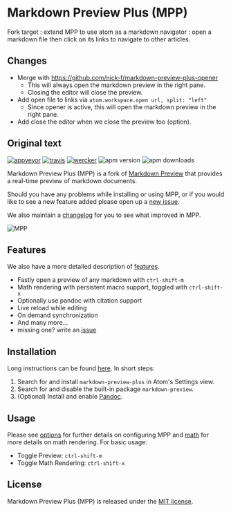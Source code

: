# Markdown Preview Plus (MPP)

Fork target : extend MPP to use atom as a markdown navigator : open a markdown file then click on its links to navigate to other articles.

## Changes

* Merge with https://github.com/nick-f/markdown-preview-plus-opener
  * This will always open the markdown preview in the right pane.
  * Closing the editor will close the preview.
* Add open file to links via `atom.workspace.open url, split: "left"`
  * Since opener is active, this will open the markdown preview in the right pane.
* Add close the editor when we close the preview too (option).

## Original text

[![appveyor][ab]][a] [![travis][tb]][t] [![wercker][wb]][w] ![apm version][av] ![apm downloads][ad]

Markdown Preview Plus (MPP) is a fork of
[Markdown Preview](https://github.com/atom/markdown-preview) that provides a
real-time preview of markdown documents.

Should you have any problems while
installing or using MPP, or if you would like to see a new feature added please
open up a [new issue][issue].

We also maintain a [changelog][changelog] for you to see what improved in MPP.

![MPP][preview]

## Features

We also have a more detailed description of [features][features].

-   Fastly open a preview of any markdown with `ctrl-shift-m`
-   Math rendering with persistent macro support, toggled with `ctrl-shift-x`
-   Optionally use pandoc with citation support
-   Live reload while editing
-   On demand synchronization
-   And many more...
-   missing one? write an [issue][issue]

## Installation

Long instructions can be found [here][installation]. In short steps:

1.  Search for and install `markdown-preview-plus` in Atom's Settings view.
2.  Search for and disable the built-in package `markdown-preview`.
3.  (Optional) Install and enable [Pandoc][pandoc].

## Usage

Please see [options][options] for further details on configuring MPP and
[math][math] for more details on math rendering. For basic usage:

-   Toggle Preview: `ctrl-shift-m`
-   Toggle Math Rendering: `ctrl-shift-x`

## License

Markdown Preview Plus (MPP) is released under the [MIT license][license].

[preview]: https://raw.githubusercontent.com/Galadirith/markdown-preview-plus/master/imgs/mpp-full-res-invert.png
[changelog]: https://github.com/Galadirith/markdown-preview-plus/blob/master/CHANGELOG.md
[issue]: https://github.com/Galadirith/markdown-preview-plus/issues
[installation]: docs/installation.md
[license]: LICENSE.md
[math]: docs/math.md
[features]: docs/features.md
[node-gyp]: https://github.com/TooTallNate/node-gyp#installation
[options]: docs/options.md
[pandoc]: http://pandoc.org

[ad]: https://img.shields.io/apm/dm/markdown-preview-plus.svg
[av]: https://img.shields.io/apm/v/markdown-preview-plus.svg
[ab]: https://img.shields.io/appveyor/ci/Galadirith/markdown-preview-plus/master.svg?label=appveyor
[a]: https://ci.appveyor.com/project/Galadirith/markdown-preview-plus/branch/master
[tb]:
https://img.shields.io/travis/Galadirith/markdown-preview-plus/master.svg?label=travis
[t]: https://travis-ci.org/Galadirith/markdown-preview-plus
[wb]: https://app.wercker.com/status/c2d80d0da6512a2c065a802a75b9a362/s/master
[w]: https://app.wercker.com/project/bykey/c2d80d0da6512a2c065a802a75b9a362
